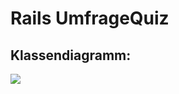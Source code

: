 # Rails UmfrageQuiz

## Klassendiagramm:

![](http://www.plantuml.com/plantuml/png/ZLHDRnen4BtxLup8eLAbFUIAq3OjHLKa0WJ3eQggoe13h7XjQdkRLeJ_Ng_bBXvsdOO3sh7Vl3SVCxwnZXbNLvAGTrVD3xvCPfFbnoc5O1AobSnQM5jku7YA5gtDB_u7ZWH0iOeFmJeZrDwR3qPNdvdpHys_Ft0wVfvzDvMmLcX5kVECWNbmFO1YfvzL0OFt0upfGyG8I0maN7OzWH2syQ6nhODByIOP14OAJoaJ364qqcR73T-LPLke-_M4hcxdirYfguxOVSsj2r84G1-QJoQ7iD5QSgRysOxRhH7XeYtXgSq9XzEIuM3Qum2l3vTLw0GrgwiDDqkczXp5rpHk22hSnhP5uqJwV0h97rpnKiR0UfIMd1dJ-B2Dn5fCsMTkvY5n-o_pRz-zKhzFOSJ-4OjTDg6Wwq-hhui9XNHggHI-K6Vj4y4dJSKyRLzHI58kn81FNcE852l-swK4o8xkbpwp1KMQYPdn66kfKPpe8ET5VU4b7pzgiSKjgWyhFOHhtn8CmNHtjNJYqBcDxF4wo_yX6R4CDEhWiRZ8OM64JXEFzji9fkA96uV2-naDF9q8cEN60-hdykwMqlITGACLLnMl1jezZ0hxNJJIOUMJoVWFD3EYg55l22aK0k6pYfdAf7kHaMhVGep1z6YnNaMYvGYjmPs1yNG-cq3_Atuc_G6ZqLPgnSiIZjtEnDVwfKGkcLhbu2YF38ZSSBMhA_aN)

<!--
@startuml
'##### GENERALS #####

class User {}
class Survey {
  name: string
  fromDate: Date
  to: Date
}
class SubmissionSet{}
User "1" -down- "*" SubmissionSet
User "1" -down- "*" Survey
Survey "1" - "*" SubmissionSet 

abstract class Submission {}
SubmissionSet "1" -down- "k" Submission : <<ordered>>

'##### QUESTIONS ######

abstract class Question {
  optional: boolean
  description: string
}
Survey "1" -down- "k" Question : <<ordered>>
Question "1" -up- "*" Submission

abstract class NumberRangeQuestion {
  from: number
  to: number
}
NumberRangeQuestion -left-|> Question

abstract class RearrangeableQuestion {
  answerOptions: string[]
}
RearrangeableQuestion -right-|> Question

'##### QUESTION-SUBTYPES ####

class SliderQuestion {}
SliderQuestion -up-|> NumberRangeQuestion
class NumberQuestion {}
NumberQuestion -up-|> NumberRangeQuestion

class TextQuestion {}
TextQuestion -up-|> Question

class NPSQuestion {}
NPSQuestion -up-|> Question

class ColorQuestion {}
ColorQuestion -up-|> Question

class SingleChoiceQuestion {
  upTo: 1
}
SingleChoiceQuestion -up-|> MultipleChoiceQuestion 

class MultipleChoiceQuestion {
  upTo?: number
}
MultipleChoiceQuestion -up-|> RearrangeableQuestion

class PrioQuestion {}
PrioQuestion -up-|> RearrangeableQuestion

class LikertQuestion {
  questions: string[]
}
LikertQuestion -up-|> RearrangeableQuestion

'##### SUBMISSIONS ######

class NumberSubmission {
  answer: number
}
NumberSubmission "*" --up- "1" NPSQuestion
NumberSubmission "*" --up- "1" NumberRangeQuestion

class MultipleNumberSubmission {
  answer: number[]
}
MultipleNumberSubmission "*" --up- "1" RearrangeableQuestion


class TextSubmission {
  answer: string
}
TextSubmission "*" --up- "1" TextQuestion
TextSubmission "*" --up- "1" ColorQuestion

'#### SUBMISSION CLONE #####

abstract class Submission_ <<clone>> {}
NumberSubmission -down-|> Submission_ 
MultipleNumberSubmission -down-|> Submission_ 
TextSubmission -down-|> Submission_
@enduml
-->
